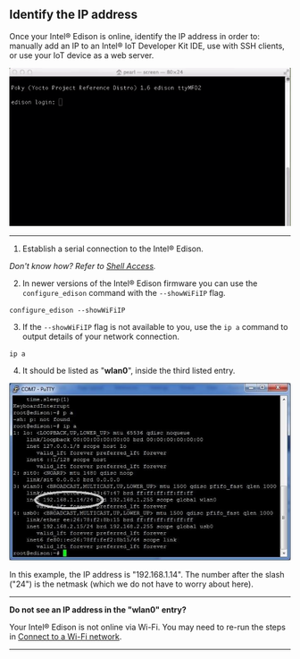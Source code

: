 ## Identify the IP address

Once your Intel® Edison is online, identify the IP address in order to: manually add an IP to an Intel® IoT Developer Kit IDE, use with SSH clients, or use your IoT device as a web server.

![Animated gif: copying images files to flash storage](images/identify_ip-animated.gif)

---

1. Establish a serial connection to the Intel® Edison.

  _Don't know how? Refer to [Shell Access](/shell_access/)._

2. In newer versions of the Intel® Edison firmware you can use the `configure_edison` command with the `--showWiFiIP` flag.

  ```
  configure_edison --showWiFiIP
  ```

3. If the `--showWiFiIP` flag is not available to you, use the `ip a` command to output details of your network connection.

  ```
  ip a
  ```

4. It should be listed as "**wlan0**", inside the third listed entry. 

  ![Result after running 'ip a' command with wlan0 entry highlighted](images/ip_a_result-wlan0_highlighted.jpg)

  In this example, the IP address is "192.168.1.14". The number after the slash ("24") is the netmask (which we do not have to worry about here).

  ---
  
  **Do not see an IP address in the "wlan0" entry?**
  
  Your Intel® Edison is not online via Wi-Fi. You may need to re-run the steps in [Connect to a Wi-Fi network](#connect-to-a-wi-fi-network).

  ----